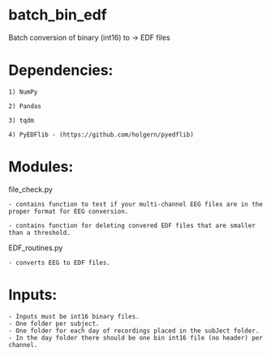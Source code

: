 # batch_bin_edf
Batch conversion of binary (int16) to -> EDF files

# Dependencies:

    1) NumPy

    2) Pandas

    3) tqdm

    4) PyEDFlib - (https://github.com/holgern/pyedflib)

# Modules:

file_check.py 

    - contains function to test if your multi-channel EEG files are in the proper format for EEG conversion.

    - contains function for deleting convered EDF files that are smaller than a threshold.
              

EDF_routines.py 

    - converts EEG to EDF files.

# Inputs:

    - Inputs must be int16 binary files.
    - One folder per subject.
    - One folder for each day of recordings placed in the subJect folder.
    - In the day folder there should be one bin int16 file (no header) per channel.
